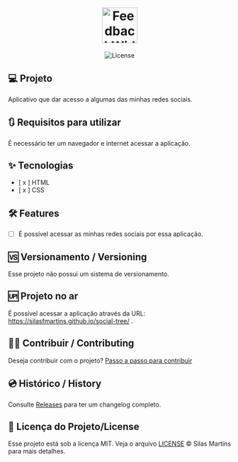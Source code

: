 <h1 align="center">
  <img alt="FeedbackWidget" height="80" title="Plant Manager" src="./assets/Logo - MartinsFlix" />
</h1>

<p align="center">
  <img alt="License" src="https://img.shields.io/github/license/silasfmartins/martins-flix">
</p>


## 💻 Projeto
Aplicativo que dar acesso a algumas das minhas redes sociais.

## 🔃 Requisitos para utilizar

É necessário ter um navegador e internet acessar a aplicação.

## ✨ Tecnologias

-   [ x ] HTML
-   [ x ] CSS

## :hammer_and_wrench: Features 

-   [ ] É possível acessar as minhas redes sociais por essa aplicação.

## 🆚 Versionamento / Versioning

Esse projeto não possui um sistema de versionamento.

## 🆙 Projeto no ar

É possível acessar a aplicação através da URL: https://silasfmartins.github.io/social-tree/ .

## 👨‍💻 Contribuir / Contributing

Deseja contribuir com o projeto? [Passo a passo para contribuir](https://github.com/silasfmartins/martins-flix/blob/master/Contributing.md)

## 💿 Histórico / History

Consulte [Releases](https://github.com/silasfmartins/martins-flix/releases) para ter um changelog completo.

## 📄 Licença do Projeto/License

Esse projeto está sob a licença MIT. Veja o arquivo [LICENSE](https://github.com/silasfmartins/martins-flix/blob/main/LICENSE) © Silas Martins para mais detalhes.

<br />
